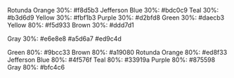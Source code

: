 Rotunda Orange 30%: #f8d5b3
Jefferson Blue 30%: #bdc0c9
Teal 30%: #b3d6d9
Yellow 30%: #fbf1b3
Purple 30%: #d2bfd8
Green 30%: #daecb3
Yellow 80%: #f5d933
Brown 30%: #ddd7d1

Gray 30%: #e6e8e8
#a5d6a7
#ed9c4d

Green 80%: #9bcc33
Brown 80%: #a19080
Rotunda Orange 80%: #ed8f33
Jefferson Blue 80%: #4f576f
Teal 80%: #33919a
Purple 80%: #875598
Gray 80%: #bfc4c6
